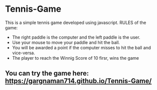 # Tennis-Game
This is a simple tennis game developed using javascript. 
RULES of the game:
- The right paddle is the computer and the left paddle is the user.
- Use your mouse to move your paddle and hit the ball.
- You will be awarded a point if the computer misses to hit the ball and vice-versa. 
- The player to reach the Winnig Score of 10 firsr, wins the game

## You can try the game here: https://gargnaman714.github.io/Tennis-Game/ 
